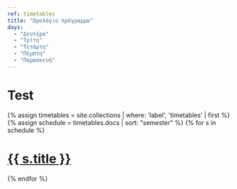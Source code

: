 ```yaml
---
ref: timetables
title: "Ωρολόγιο πρόγραμμα"
days: 
  - "Δευτέρα"
  - "Τρίτη"
  - "Τετάρτη"
  - "Πέμπτη"
  - "Παρασκευή"
---
```

<h1> Test </h1>
{% assign timetables = site.collections | where: 'label', 'timetables' | first %}
{% assign schedule = timetables.docs | sort: "semester" %}
{% for s in schedule %}
  <h1> <a href="{{ s.url | absolute_url }}"> {{ s.title }} </a> </h1>
{% endfor %}


